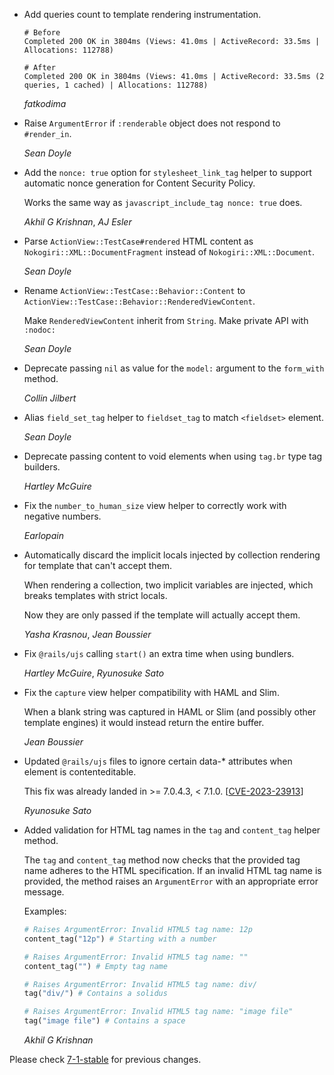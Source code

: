 *   Add queries count to template rendering instrumentation.

    ```
    # Before
    Completed 200 OK in 3804ms (Views: 41.0ms | ActiveRecord: 33.5ms | Allocations: 112788)

    # After
    Completed 200 OK in 3804ms (Views: 41.0ms | ActiveRecord: 33.5ms (2 queries, 1 cached) | Allocations: 112788)
    ```

    *fatkodima*

*   Raise `ArgumentError` if `:renderable` object does not respond to `#render_in`.

    *Sean Doyle*

*   Add the `nonce: true` option for `stylesheet_link_tag` helper to support automatic nonce generation for Content Security Policy.

    Works the same way as `javascript_include_tag nonce: true` does.

    *Akhil G Krishnan*, *AJ Esler*

*   Parse `ActionView::TestCase#rendered` HTML content as `Nokogiri::XML::DocumentFragment` instead of `Nokogiri::XML::Document`.

    *Sean Doyle*

*   Rename `ActionView::TestCase::Behavior::Content` to `ActionView::TestCase::Behavior::RenderedViewContent`.

    Make `RenderedViewContent` inherit from `String`. Make private API with `:nodoc:`

    *Sean Doyle*

*   Deprecate passing `nil` as value for the `model:` argument to the `form_with` method.

    *Collin Jilbert*

*   Alias `field_set_tag` helper to `fieldset_tag` to match `<fieldset>` element.

    *Sean Doyle*

*   Deprecate passing content to void elements when using `tag.br` type tag builders.

    *Hartley McGuire*

*   Fix the `number_to_human_size` view helper to correctly work with negative numbers.

    *Earlopain*

*   Automatically discard the implicit locals injected by collection rendering for template that can't accept them.

    When rendering a collection, two implicit variables are injected, which breaks templates with strict locals.

    Now they are only passed if the template will actually accept them.

    *Yasha Krasnou*, *Jean Boussier*

*   Fix `@rails/ujs` calling `start()` an extra time when using bundlers.

    *Hartley McGuire*, *Ryunosuke Sato*

*   Fix the `capture` view helper compatibility with HAML and Slim.

    When a blank string was captured in HAML or Slim (and possibly other template engines)
    it would instead return the entire buffer.

    *Jean Boussier*

*   Updated `@rails/ujs` files to ignore certain data-* attributes when element is contenteditable.

    This fix was already landed in >= 7.0.4.3, < 7.1.0.
    [[CVE-2023-23913](https://github.com/advisories/GHSA-xp5h-f8jf-rc8q)]

    *Ryunosuke Sato*

*   Added validation for HTML tag names in the `tag` and `content_tag` helper method.

    The `tag` and `content_tag` method now checks that the provided tag name adheres to the HTML
    specification. If an invalid HTML tag name is provided, the method raises an `ArgumentError`
    with an appropriate error message.

    Examples:

    ```ruby
    # Raises ArgumentError: Invalid HTML5 tag name: 12p
    content_tag("12p") # Starting with a number

    # Raises ArgumentError: Invalid HTML5 tag name: ""
    content_tag("") # Empty tag name

    # Raises ArgumentError: Invalid HTML5 tag name: div/
    tag("div/") # Contains a solidus

    # Raises ArgumentError: Invalid HTML5 tag name: "image file"
    tag("image file") # Contains a space
    ```

    *Akhil G Krishnan*

Please check [7-1-stable](https://github.com/rails/rails/blob/7-1-stable/actionview/CHANGELOG.md) for previous changes.
